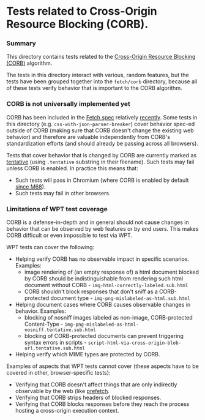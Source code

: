 # Tests related to Cross-Origin Resource Blocking (CORB).

### Summary

This directory contains tests related to the
[Cross-Origin Resource Blocking (CORB)](https://chromium.googlesource.com/chromium/src/+/master/services/network/cross_origin_read_blocking_explainer.md)
algorithm.

The tests in this directory interact with various, random features,
but the tests have been grouped together into the `fetch/corb` directory,
because all of these tests verify behavior that is important to the CORB
algorithm.


### CORB is not universally implemented yet

CORB has been  included
in the [Fetch spec](https://fetch.spec.whatwg.org/#corb)
relatively [recently](https://github.com/whatwg/fetch/pull/686).
Some tests in this directory (e.g.
`css-with-json-parser-breaker`) cover behavior spec-ed outside of CORB (making
sure that CORB doesn't change the existing web behavior) and therefore are
valuable independently from CORB's standardization efforts (and should already
be passing across all browsers).

Tests that cover behavior that is changed by CORB are currently marked as
[tentative](https://web-platform-tests.org/writing-tests/file-names.html)
(using `.tentative` substring in their filename).
Such tests may fail unless CORB is enabled.  In practice this means that:
* Such tests will pass in Chromium
  (where CORB is enabled by default [since M68](https://crrev.com/553830)).
* Such tests may fail in other browsers.


### Limitations of WPT test coverage

CORB is a defense-in-depth and in general should not cause changes in behavior
that can be observed by web features or by end users.  This makes CORB difficult
or even impossible to test via WPT.

WPT tests can cover the following:

* Helping verify CORB has no observable impact in specific scenarios.
  Examples:
  * image rendering of (an empty response of) a html document blocked by CORB
    should be indistinguishable from rendering such html document without CORB -
    `img-html-correctly-labeled.sub.html`
  * CORB shouldn't block responses that don't sniff as a CORB-protected document
    type - `img-png-mislabeled-as-html.sub.html`
* Helping document cases where CORB causes observable changes in behavior.
  Examples:
  * blocking of nosniff images labeled as non-image, CORB-protected
    Content-Type - `img-png-mislabeled-as-html-nosniff.tentative.sub.html`
  * blocking of CORB-protected documents can prevent triggering
    syntax errors in scripts -
    `script-html-via-cross-origin-blob-url.tentative.sub.html`
* Helping verify which MIME types are protected by CORB.

Examples of aspects that WPT tests cannot cover (these aspects have to be
covered in other, browser-specific tests):
* Verifying that CORB doesn't affect things that are only indirectly
  observable by the web (like
  [prefetch](https://html.spec.whatwg.org/#link-type-prefetch).
* Verifying that CORB strips headers of blocked responses.
* Verifying that CORB blocks responses before they reach the process hosting
  a cross-origin execution context.
